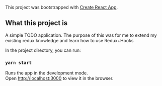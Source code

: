 This project was bootstrapped with [Create React App](https://github.com/facebook/create-react-app).

## What this project is

A simple TODO application. The purpose of this was for me to extend my existing redux knowledge and learn how to use Redux+Hooks

In the project directory, you can run:
### `yarn start`

Runs the app in the development mode.<br />
Open [http://localhost:3000](http://localhost:3000) to view it in the browser.
